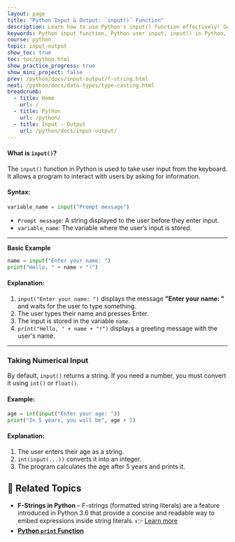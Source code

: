 ```yaml
---
layout: page
title: "Python Input & Output: `input()` Function"
description: Learn how to use Python's input() function effectively! Get user input, handle data types (int, float, string), add prompts, and validate input with practical examples.
keywords: Python input function, Python user input, input() in Python, Python keyboard input, Python input examples, Python input string, Python input integer, Python input validation, Python input prompt, Python raw_input vs input, Python read user input, Python input conversion, Python input loop, Python input timeout, Python multiline input, Python input EOFError, Python input best practices, Python CLI input, Python input security, Python input stripping whitespace
course: python
topic: input-output
show_toc: true
toc: toc/python.html
show_practice_progress: true
show_mini_project: false
prev: /python/docs/input-output/f-string.html
next: /python/docs/data-types/type-casting.html
breadcrumb:
  - title: Home
    url: /
  - title: Python
    url: /python/
  - title: Input - Output
    url: /python/docs/input-output/
---
```


#### **What is `input()`?**  

The `input()` function in Python is used to take user input from the keyboard. It allows a program to interact with users by asking for information.  

#### **Syntax:**  
```python
variable_name = input("Prompt message")
```
- `Prompt message`: A string displayed to the user before they enter input.
- `variable_name`: The variable where the user’s input is stored.

---

**Basic Example**

```python
name = input("Enter your name: ")
print("Hello, " + name + "!")
```
#### **Explanation:**

1. `input("Enter your name: ")` displays the message **"Enter your name: "** and waits for the user to type something.
2. The user types their name and presses Enter.
3. The input is stored in the variable `name`.
4. `print("Hello, " + name + "!")` displays a greeting message with the user's name.

---

### **Taking Numerical Input**
By default, `input()` returns a string. If you need a number, you must convert it using `int()` or `float()`.  

#### **Example:**
```python
age = int(input("Enter your age: "))
print("In 5 years, you will be", age + 5)
```
#### **Explanation:**
1. The user enters their age as a string.
2. `int(input(...))` converts it into an integer.
3. The program calculates the age after 5 years and prints it.

## 📘 **Related Topics**

* **F-Strings in Python** – F-strings (formatted string literals) are a feature introduced in Python 3.6 that provide a concise and readable way to embed expressions inside string literals. 
  👉 [Learn more](f-string.md)
* [**Python `print` Function**](print.md)